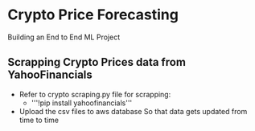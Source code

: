 # Crypto Price Forecasting
Building an End to End ML Project
## Scrapping Crypto Prices data from YahooFinancials
   * Refer to crypto scraping.py file for scrapping:
      * '''!pip install yahoofinancials'''
   * Upload the csv files to aws database
      So that data gets updated from time to time
      
